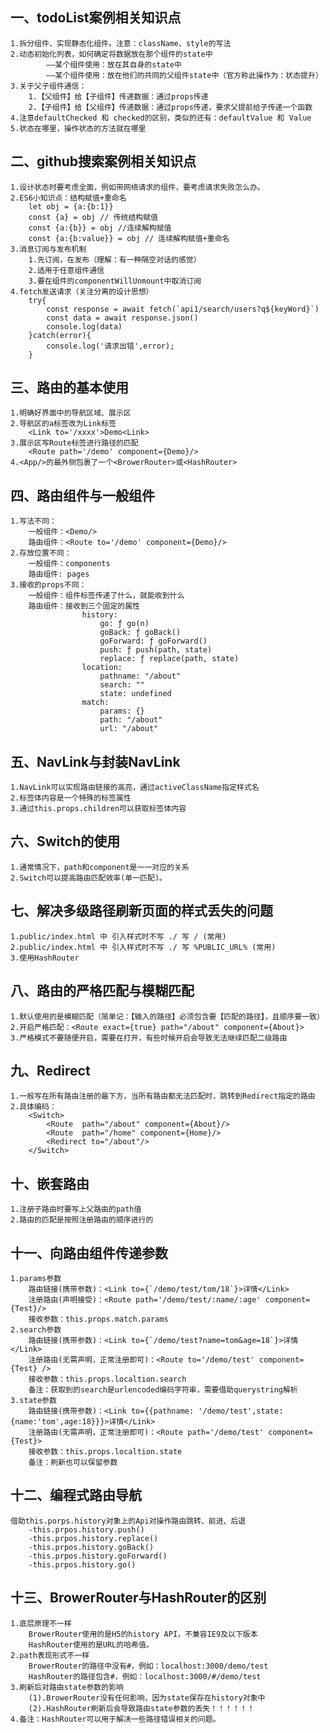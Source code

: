 ## 一、todoList案例相关知识点
    1.拆分组件、实现静态化组件。注意：className、style的写法
    2.动态初始化列表，如何确定将数据放在那个组件的state中
            ——某个组件使用：放在其自身的state中
            ——某个组件使用：放在他们的共同的父组件state中（官方称此操作为：状态提升）
    3.关于父子组件通信：
        1.【父组件】给【子组件】传递数据：通过props传递
        2.【子组件】给【父组件】传递数据：通过props传递，要求父提前给子传递一个函数
    4.注意defaultChecked 和 checked的区别，类似的还有：defaultValue 和 Value
    5.状态在哪里，操作状态的方法就在哪里

## 二、github搜索案例相关知识点
    1.设计状态时要考虑全面，例如带网络请求的组件，要考虑请求失败怎么办。
    2.ES6小知识点：结构赋值+重命名
        let obj = {a:{b:1}}
        const {a} = obj // 传统结构赋值
        const {a:{b}} = obj //连续解构赋值
        const {a:{b:value}} = obj // 连续解构赋值+重命名
    3.消息订阅与发布机制
        1.先订阅，在发布（理解：有一种隔空对话的感觉）
        2.适用于任意组件通信
        3.要在组件的componentWillUnmount中取消订阅
    4.fetch发送请求（关注分离的设计思想）
        try{
            const response = await fetch(`api1/search/users?q${keyWord}`)
            const data = await response.json()
            console.log(data)
        }catch(error){
            console.log('请求出错',error);
        }

## 三、路由的基本使用
    1.明确好界面中的导航区域、展示区
    2.导航区的a标签改为Link标签
        <Link to='/xxxx'>Demo<Link>
    3.展示区写Route标签进行路径的匹配
        <Route path='/demo' component={Demo}/>
    4.<App/>的最外侧包裹了一个<BrowerRouter>或<HashRouter>

## 四、路由组件与一般组件
    1.写法不同：
        一般组件：<Demo/>
        路由组件：<Route to='/demo' component={Demo}/>
    2.存放位置不同：
        一般组件：components
        路由组件: pages
    3.接收的props不同：
        一般组件：组件标签传递了什么，就能收到什么
        路由组件：接收到三个固定的属性
                    history:
                        go: ƒ go(n)
                        goBack: ƒ goBack()
                        goForward: ƒ goForward()
                        push: ƒ push(path, state)
                        replace: ƒ replace(path, state)
                    location:
                        pathname: "/about"
                        search: ""
                        state: undefined
                    match:
                        params: {}
                        path: "/about"
                        url: "/about"

## 五、NavLink与封装NavLink
    1.NavLink可以实现路由链接的高亮，通过activeClassName指定样式名
    2.标签体内容是一个特殊的标签属性
    3.通过this.props.children可以获取标签体内容

 ## 六、Switch的使用
    1.通常情况下，path和component是一一对应的关系
    2.Switch可以提高路由匹配效率(单一匹配)。

## 七、解决多级路径刷新页面的样式丢失的问题
    1.public/index.html 中 引入样式时不写 ./ 写 / (常用)
    2.public/index.html 中 引入样式时不写 ./ 写 %PUBLIC_URL% (常用)
    3.使用HashRouter

## 八、路由的严格匹配与模糊匹配
    1.默认使用的是模糊匹配（简单记：【输入的路径】必须包含要【匹配的路径】，且顺序要一致）
    2.开启严格匹配：<Route exact={true} path="/about" component={About}>
    3.严格模式不要随便开启，需要在打开，有些时候开启会导致无法继续匹配二级路由

## 九、Redirect
    1.一般写在所有路由注册的最下方，当所有路由都无法匹配时，跳转到Redirect指定的路由
    2.具体编码：
        <Switch>
            <Route  path="/about" component={About}/>
            <Route  path="/home" component={Home}/>
            <Redirect to="/about"/>
        </Switch>

## 十、嵌套路由
    1.注册子路由时要写上父路由的path值
    2.路由的匹配是按照注册路由的顺序进行的

## 十一、向路由组件传递参数
    1.params参数
        路由链接(携带参数)：<Link to={`/demo/test/tom/18`}>详情</Link>
        注册路由(声明接受)：<Route path='/demo/test/:name/:age' component={Test}/>
        接收参数：this.props.match.params
    2.search参数
        路由链接(携带参数)：<Link to={`/demo/test?name=tom&age=18`}>详情</Link>
        注册路由(无需声明，正常注册即可)：<Route to='/demo/test' component={Test} />
        接收参数：this.props.localtion.search
        备注：获取到的search是urlencoded编码字符串，需要借助querystring解析
    3.state参数
        路由链接(携带参数)：<Link to={{pathname: '/demo/test',state: {name:'tom',age:18}}}>详情</Link>
        注册路由(无需声明，正常注册即可)：<Route path='/demo/test' component={Test}>
        接收参数：this.props.localtion.state
        备注：刷新也可以保留参数

## 十二、编程式路由导航
    借助this.porps.history对象上的Api对操作路由跳转、前进、后退
        -this.prpos.history.push()
        -this.prpos.history.replace()
        -this.prpos.history.goBack()
        -this.prpos.history.goForward()
        -this.prpos.history.go()

## 十三、BrowerRouter与HashRouter的区别
    1.底层原理不一样
        BrowerRouter使用的是H5的history API，不兼容IE9及以下版本
        HashRouter使用的是URL的哈希值。
    2.path表现形式不一样
        BrowerRouter的路径中没有#，例如：localhost:3000/demo/test
        HashRouter的路径包含#，例如：localhost:3000/#/demo/test
    3.刷新后对路由state参数的影响
        (1).BrowerRouter没有任何影响，因为state保存在history对象中
        (2).HashRouter刷新后会导致路由state参数的丢失！！！！！！
    4.备注：HashRouter可以用于解决一些路径错误相关的问题。